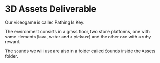 # 3D Assets Deliverable

Our videogame is called Pathing Is Key. 

The environment consists in a grass floor, two stone platforms, one with some elements (lava, water and a pickaxe) and the other one with a ruby reward.

The sounds we will use are also in a folder called Sounds inside the Assets folder.

